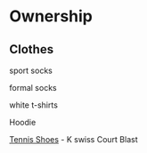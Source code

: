 # Ownership

## Clothes

sport socks

formal socks

white t-shirts

Hoodie

[Tennis Shoes](https://www.sportsdirect.com/k-swiss-court-blast-mens-tennis-shoes-145463#colcode=14546330) - K swiss Court Blast

